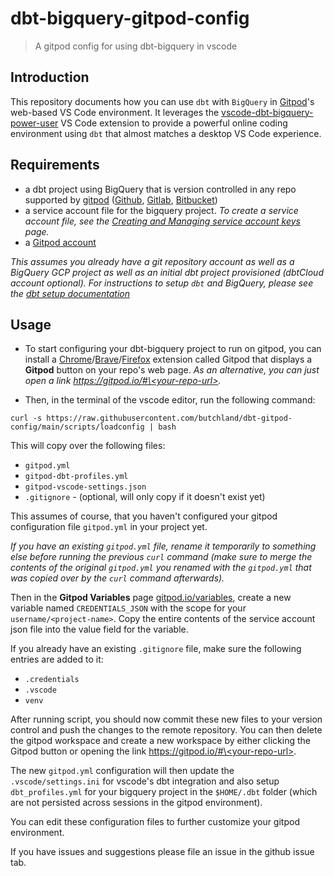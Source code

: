 # dbt-bigquery-gitpod-config
> A gitpod config for using dbt-bigquery in vscode

## Introduction

This repository documents how you can use `dbt` with `BigQuery` in [Gitpod](https://www.gitpod.io/)'s web-based VS Code environment. It leverages the [vscode-dbt-bigquery-power-user](https://marketplace.visualstudio.com/items?itemName=butchland.vscode-dbt-bigquery-power-user) VS Code extension to provide a powerful online coding environment using `dbt` that almost matches a desktop VS Code experience.


## Requirements

* a dbt project using BigQuery that is version controlled in any repo supported by [gitpod](https://gitpod.io/workspaces/) ([Github](https://github.com/), [Gitlab](https://gitlab.com/), [Bitbucket](https://bitbucket.org/))
* a service account file for the bigquery project. _To create a service account file, see the [Creating and Managing service account keys](https://cloud.google.com/iam/docs/creating-managing-service-account-keys) page._
* a [Gitpod account](https://gitpod.io/workspaces/)

_This assumes you already have a git repository account as well as a BigQuery GCP project as well
as an initial dbt project provisioned (dbtCloud account optional). For instructions to setup `dbt` and BigQuery, please see the [dbt setup documentation](https://docs.getdbt.com/tutorial/setting-up)_ 


## Usage

* To start configuring your dbt-bigquery project to run on gitpod, you can install a [Chrome](https://chrome.google.com/webstore/detail/gitpod-always-ready-to-co/dodmmooeoklaejobgleioelladacbeki)/[Brave](https://chrome.google.com/webstore/detail/gitpod-always-ready-to-co/dodmmooeoklaejobgleioelladacbeki)/[Firefox](https://addons.mozilla.org/en-US/firefox/addon/gitpod/?utm_source=addons.mozilla.org&utm_medium=referral&utm_content=search)
extension called Gitpod that displays a **Gitpod** button on your repo's web page. _As an alternative, you can just open a link [https://gitpod.io/#\<your-repo-url\>](https://gitpod.io/#your-repo-url)._

* Then, in the terminal of the vscode editor, run the following command:
```
curl -s https://raw.githubusercontent.com/butchland/dbt-gitpod-config/main/scripts/loadconfig | bash
```
This will copy over the following files:
* `gitpod.yml`
* `gitpod-dbt-profiles.yml`
* `gitpod-vscode-settings.json`
* `.gitignore` - (optional, will only copy if it doesn't exist yet)

This assumes of course, that you haven't configured your gitpod configuration file `gitpod.yml` in your project yet.

_If you have an existing `gitpod.yml` file, rename it temporarily to something else before running the previous `curl` command (make sure to merge the contents of the original `gitpod.yml` you renamed with the `gitpod.yml` that was copied over by the `curl` command afterwards)._ 

Then in the **Gitpod Variables** page [gitpod.io/variables](https://gitpod.io/variables), create a new variable named `CREDENTIALS_JSON` with the scope for your `username/<project-name>`. Copy the entire contents of the service account json file into the value field for the variable.

If you already have an existing `.gitignore` file, make sure the following entries are added to it:
* `.credentials`
* `.vscode`
* `venv`

After running script, you should now commit these new files to your version control and push the changes to the remote repository. You can then delete the gitpod workspace and create a new workspace by either clicking the Gitpod button or opening the link [https://gitpod.io/#\<your-repo-url\>](https://gitpod.io/#your-repo-url). 

The new `gitpod.yml` configuration will then update the `.vscode/settings.ini` for vscode's dbt integration and also setup `dbt_profiles.yml` for your bigquery project in the `$HOME/.dbt` folder (which are not persisted across sessions in the gitpod environment).

You can edit these configuration files to further customize your gitpod environment.

If you have issues and suggestions please file an issue in the github issue tab.  